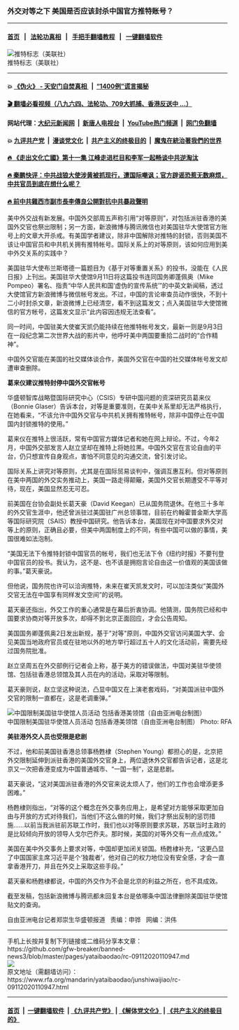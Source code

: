 ### 外交对等之下   美国是否应该封杀中国官方推特账号？
------------------------

#### [首页](https://github.com/gfw-breaker/banned-news3/blob/master/README.md) &nbsp;&nbsp;|&nbsp;&nbsp; [法轮功真相](https://github.com/begood0513/basic/blob/master/README.md)  &nbsp;&nbsp;|&nbsp;&nbsp; [手把手翻墙教程](https://github.com/gfw-breaker/guides/wiki)  &nbsp;&nbsp;|&nbsp;&nbsp; [一键翻墙软件](https://github.com/gfw-breaker/nogfw/blob/master/README.md)  



<div id="headerimg">
 <img alt="推特标志（美联社）" src="https://www.rfa.org/mandarin/yataibaodao/junshiwaijiao/rc-09112020110947.html/rc0911z.jpg/@@images/5e6cd372-62b3-4291-b625-c1fc6a292dfa.jpeg" title="推特标志（美联社）"/>
 <div id="headerimgcontents">
  <div id="headerimgcaption">
   <span>
    推特标志（美联社）
   </span>
   <!-- zoomattribute -->
  </div>
  <!-- headerimgcaption -->
 </div>
 <!-- headerimagecontents -->
</div>

<hr/>


#### 💥 [《伪火》 - 天安门自焚真相 ](http://141.164.51.119:10000/videos/blog/weihuo.html)&nbsp; |&nbsp; [“1400例”谎言揭秘  ](http://141.164.51.119:10000/videos/blog/jiexi1400.html)

#### [ 🎬  翻墙必看视频（八九六四、法轮功、709大抓捕、香港反送中 ...）](https://github.com/gfw-breaker/links/blob/master/banned.md)

#### 网站代理：[大纪元新闻网](http://167.172.10.89:10080/gb/) &nbsp;|&nbsp; [新唐人电视台](http://167.172.10.89:8808/gb/)  &nbsp;|&nbsp; [YouTube热门频道](http://158.247.203.241/youtube.html) &nbsp;|&nbsp; [网门免翻墙](http://158.247.203.241:11000/show.aspx?name=ogHome)

#### 💥 [九评共产党](http://141.164.51.119:10000/videos/res/jiuping/)&nbsp; |&nbsp; [漫谈党文化](http://141.164.51.119:10000/videos/res/mtdwh/)&nbsp; |&nbsp; [共产主义的终极目的](http://141.164.51.119:10000/videos/res/zjmd/)&nbsp; |&nbsp; [魔鬼在統治著我們的世界](http://141.164.51.119:10000/videos/res/TheSpecter/)  

#### [ 🔥  《走出文化亡國》第十一集 江峰走进栏目和李军一起畅谈中共逆淘汰](http://141.164.51.119:10000/videos/news/../res/zcwhwg/index.html)

#### [ 🔥  秦鹏快评：中共战狼大使涉黄被抓现行，遭国际嘲讽；官方辟谣恐惹无数麻烦，中共官员到底在想什么呢？](http://141.164.51.119:10000/videos/news/qp03.html)

#### [ 🔥  前中共雞西市副市長李傳良公開對抗中共暴政聲明](http://141.164.51.119:10000/videos/news/../tui/index.html)

<div id="storytext">
 <div>
  <div class="slot_header">
  </div>
 </div>
 <p>
  美中外交战有新发展。中国外交部周五声称引用“对等原则”，对包括派驻香港的美国外交官也祭出限制；另一方面，新浪微博与腾讯微信也对美国驻华大使馆官方账号上的文章大开杀戒。有美国学者建议，除非中国解除对推特的封锁，否则美国不该让中国官员和中共机关拥有推特帐号。国际关系上的对等原则，该如何应用到美中外交关系的实践中？
 </p>
 <p>
  美国驻华大使布兰斯塔德一篇题目为《基于对等重置关系》的投书，没能在《人民日报》上刊出。美国驻华大使馆9月11日将这篇投书连同国务卿蓬佩奥（Mike Pompeo）署名、指责“中华人民共和国‘虚伪的宣传系统’”的中英文新闻稿，透过大使馆官方新浪微博与微信帐号发出。不过，中国的言论审查员动作很快，不到十二小时封杀文章，新浪微博上已经清空，看不到这篇发文；点入美国驻华大使馆微信的官方帐号，这篇发文显示“此内容因违规无法查看”。
 </p>
 <p>
  同一时间，中国驻美大使崔天凯仍能持续在他推特帐号发文，最新一则是9月3日在一段纪念第二次世界大战的影片中，他呼吁美中两国要重拾二战时的“合作精神”。
 </p>
 <p>
  中国外交官能在美国的社交媒体谈合作，美国外交官在中国的社交媒体帐号发文却遭审查删除。
 </p>
 <p>
 </p>
 <p>
 </p>
 <p>
  <b>
   葛来仪建议推特封停中国外交官帐号
  </b>
 </p>
 <p>
  华盛顿智库战略暨国际研究中心（CSIS）专研中国问题的资深研究员葛来仪（Bonnie Glaser）告诉本台，对等是重要准则，在美中关系里却无法严格执行，在她看来，“不该允许中国外交官与中共机关拥有推特帐号，除非中国停止在中国国内封锁推特的使用。”
 </p>
 <p>
  葛来仪在推特上很活跃，常有中国官方媒体记者和她在网上辩论。不过，今年2月，中国外交部发言人赵立坚却在推特上将她拉黑。中国外交官在言论自由的平台，仍只想宣传自身观点，害怕不同意见的沟通交流，曾引发讨论。
 </p>
 <p>
  国际关系上讲究对等原则，尤其是在国际贸易谈判中，强调互惠互利。但对等原则在美中两国的外交实务推动上，美国一路走得颠簸，美国外交官长期遭受不平等对待，现在，美国显然忍无可忍。
 </p>
 <p>
  前美国在台协会副处长葛天豪（David Keegan）已从国务院退休。在他三十多年的外交官生涯中，他还曾派驻过美国驻广州总领事馆，目前在约翰霍普金斯大学高等国际研究院（SAIS）教授中国研究。他告诉本台，美国现在对中国要求外交对等上的原则，正确且必要，但美中两国制度上的不同，有些中国可以做的事情，美国很难如法泡制。
 </p>
 <p>
  “美国无法下令推特封锁中国官员的帐号，我们也无法下令《纽约时报》不要刊登中国官员的投书。我认为，这不是、也不该是拥抱言论自由这一价值观的美国该做的事。”葛天豪说。
 </p>
 <p>
  但他说，国务院也许可以洽询推特，未来在崔天凯发文时，可以加注类似“美国外交官无法在中国享有同样发文空间”的说明。
 </p>
 <p>
  葛天豪还指出，外交工作的重心通常是在幕后折衷协调。他猜测，国务院已经和中国要求协商对等开放多次，却得不到北京正面回应，才会公告周知。
 </p>
 <p>
  美国国务卿蓬佩奥2日发出新规，基于"对等"原则，中国外交官访问美国大学、会见美国当地政府官员或在驻地以外的地方举行超过五十人的文化活动前，需要先经过国务院批准。
 </p>
 <p>
  赵立坚周五在外交部例行记者会上称，基于美方的错误做法，中国对美驻华使领馆、包括驻香港总领馆及其人员在内的活动，采取对等限制。
 </p>
 <p>
  葛天豪则说，赵立坚这种说法，凸显中国又在上演老套戏码，“对美国派驻中国外交官的限制一直都在，这是老调重弹。”
 </p>
 <p>
  <div class="image-inline captioned" style="width:622px;">
   <div style="width:622px;">
    <img alt="中国限制美国驻华使馆人员活动 包括香港美领馆（自由亚洲电台制图）" src="https://www.rfa.org/mandarin/yataibaodao/junshiwaijiao/rc-09112020110947.html/rc0911.jpg" title="中国限制美国驻华使馆人员活动 包括香港美领馆（自由亚洲电台制图）"/>
   </div>
   <div class="image-caption">
    <span style="width:622px;">
     中国限制美国驻华使馆人员活动 包括香港美领馆（自由亚洲电台制图）
    </span>
    <span class="copyright">
     Photo: RFA
    </span>
   </div>
  </div>
 </p>
 <p>
 </p>
 <p>
  <b>
   美驻港外交人员也受限是悲剧
  </b>
 </p>
 <p>
  不过，他和前美国驻香港总领事杨甦棣（Stephen Young）都担心的是，北京把外交限制延伸到派驻香港的美国外交官身上，两位退休外交官都告诉记者，这是北京又一次把香港变成为中国普通城市、“一国一制”，这是悲剧。
 </p>
 <p>
  葛天豪说，“这对美国派驻香港的外交官来说太烦人了，他们的工作也会增添更多困难。”
 </p>
 <p>
  杨甦棣则指出，“对等的这个概念在外交事务应用上，是希望对方能够采取更加自由与开放的方式对待我们，当他们不这么做的时候，我们才祭出反制的惩罚措施……以前当我派驻前苏联工作时，我们也以对等原则要求苏联，苏联当时主政的是比较倾向开放的领导人戈尔巴乔夫。那时候，美国的对等外交有一点点成效。”
 </p>
 <p>
  美国在美中外交事务上要求对等，中国却更加闭关锁国。杨甦棣补充，“这更凸显了中国国家主席习近平是个‘独裁者’，他对自己的权力地位没有安全感，才会一直拿香港开刀，并且在外交上采取这些手段。”
 </p>
 <p>
  葛天豪和杨甦棣都说，中国的外交作为不会是北京的利益之所在，也不具成效。
 </p>
 <p>
  截至发稿，包括新浪微博与腾讯都未回复本台是依哪条中国法律删除美国驻华使馆贴文的查询。
 </p>
 <p>
 </p>
 <p>
  自由亚洲电台记者郑崇生华盛顿报道   责编：申铧   网编：洪伟
 </p>
</div>

<hr/>
手机上长按并复制下列链接或二维码分享本文章：<br/>
https://github.com/gfw-breaker/banned-news3/blob/master/pages/yataibaodao/rc-09112020110947.md <br/>
<a href='https://github.com/gfw-breaker/banned-news3/blob/master/pages/yataibaodao/rc-09112020110947.md'><img src='https://github.com/gfw-breaker/banned-news3/blob/master/pages/yataibaodao/rc-09112020110947.md.png'/></a> <br/>
原文地址（需翻墙访问）：https://www.rfa.org/mandarin/yataibaodao/junshiwaijiao/rc-09112020110947.html


------------------------
#### [首页](https://github.com/gfw-breaker/banned-news3/blob/master/README.md) &nbsp;|&nbsp; [一键翻墙软件](https://github.com/gfw-breaker/nogfw/blob/master/README.md) &nbsp;| [《九评共产党》](https://github.com/gfw-breaker/9ping.md/blob/master/README.md#九评之一评共产党是什么) | [《解体党文化》](https://github.com/gfw-breaker/jtdwh.md/blob/master/README.md) | [《共产主义的终极目的》](https://github.com/gfw-breaker/gczydzjmd.md/blob/master/README.md)


<img src='http://gfw-breaker.win/banned-news3/pages/yataibaodao/rc-09112020110947.md' width='0px' height='0px'/>